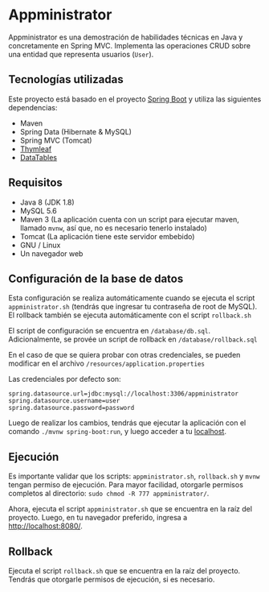 # Appministrator

Appministrator es una demostración de habilidades técnicas en Java y concretamente en Spring MVC. Implementa las operaciones CRUD sobre una entidad que representa usuarios (`User`).

## Tecnologías utilizadas
Este proyecto está basado en el proyecto [Spring Boot](http://projects.spring.io/spring-boot/) y utiliza las siguientes dependencias:
- Maven
- Spring Data (Hibernate & MySQL)
- Spring MVC (Tomcat)
- [Thymleaf](http://www.thymeleaf.org/)
- [DataTables](https://datatables.net/)

## Requisitos
- Java 8 (JDK 1.8)
- MySQL 5.6
- Maven 3 (La aplicación cuenta con un script para ejecutar maven, llamado `mvnw`, así que, no es necesario tenerlo instalado)
- Tomcat (La aplicación tiene este servidor embebido)
- GNU / Linux
- Un navegador web

## Configuración de la base de datos
Esta configuración se realiza automáticamente cuando se ejecuta el script `appministrator.sh` (tendrás que ingresar tu contraseña de root de MySQL). El rollback también se ejecuta automáticamente con el script `rollback.sh`

El script de configuración se encuentra en `/database/db.sql`. Adicionalmente, se provée un script de rollback en `/database/rollback.sql`

En el caso de que se quiera probar con otras credenciales, se pueden modificar en el archivo `/resources/application.properties`

Las credenciales por defecto son:

```
spring.datasource.url=jdbc:mysql://localhost:3306/appministrator
spring.datasource.username=user
spring.datasource.password=password
```

Luego de realizar los cambios, tendrás que ejecutar la aplicación con el comando `./mvnw spring-boot:run`, y luego acceder a tu [localhost](http://localhost:8080/).

## Ejecución
Es importante validar que los scripts: `appministrator.sh`, `rollback.sh` y `mvnw` tengan permiso de ejecución. Para mayor facilidad, otorgarle permisos completos al directorio: `sudo chmod -R 777 appministrator/`.

Ahora, ejecuta el script `appministrator.sh` que se encuentra en la raíz del proyecto. Luego, en tu navegador preferido, ingresa a [http://localhost:8080/](http://localhost:8080/).

## Rollback
Ejecuta el script `rollback.sh` que se encuentra en la raíz del proyecto. Tendrás que otorgarle permisos de ejecución, si es necesario.
